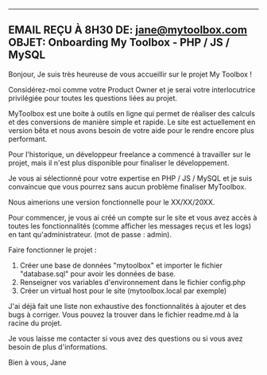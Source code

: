 -------
EMAIL REÇU À 8H30
DE: jane@mytoolbox.com
OBJET: Onboarding My Toolbox - PHP / JS / MySQL 
--------
Bonjour,
Je suis très heureuse de vous accueillir sur le projet My Toolbox !

Considérez-moi comme votre Product Owner et je serai votre interlocutrice privilégiée pour toutes les questions liées au projet.

MyToolbox est une boite à outils en ligne qui permet de réaliser des calculs et des conversions de manière simple et rapide.
Le site est actuellement en version bêta et nous avons besoin de votre aide pour le rendre encore plus performant.

Pour l'historique, un développeur freelance a commencé à travailler sur le projet, mais il n'est plus disponible pour finaliser le développement.

Je vous ai sélectionné pour votre expertise en PHP / JS / MySQL et je suis convaincue que vous pourrez sans aucun problème finaliser MyToolbox.

Nous aimerions une version fonctionnelle pour le XX/XX/20XX.

Pour commencer, je vous ai créé un compte sur le site et vous avez accès à toutes les fonctionnalités (comme afficher les messages reçus et les logs) en tant qu'administrateur. (mot de passe : admin).

Faire fonctionner le projet :
1. Créer une base de données "mytoolbox" et importer le fichier "database.sql" pour avoir les données de base.
2. Renseigner vos variables d'environnement dans le fichier config.php
3. Créer un virtual host pour le site (mytoolbox.local par exemple)

J'ai déjà fait une liste non exhaustive des fonctionnalités à ajouter et des bugs à corriger. Vous pouvez la trouver dans le fichier readme.md à la racine du projet.

Je vous laisse me contacter si vous avez des questions ou si vous avez besoin de plus d'informations.

Bien à vous,
Jane
